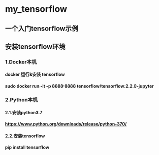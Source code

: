 # my_tensorflow
## 一个入门tensorflow示例

## 安装tensorflow环境
### 1.Docker本机
#### docker 运行&安装 tensorflow
#### sudo docker run -it -p 8888:8888 tensorflow/tensorflow:2.2.0-jupyter

### 2.Python本机
#### 2.1.安装python3.7
#### https://www.python.org/downloads/release/python-370/
#### 2.2.安装tensorflow
#### pip install tensorflow